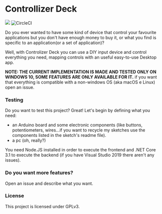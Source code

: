 # Controllizer Deck

<p>
<a href="README.it.md">
<img src="https://img.shields.io/badge/Read%20in-Italian-%23a800ff"></a>
<img alt="CircleCI" src="https://img.shields.io/circleci/build/github/GhostyJade/ControllizerDeck/test?label=CircleCI%20Build">  
</p>


Do you ever wanted to have some kind of device that control your favourite applications but you don't have enough money to buy it, or what you find is specific to an application(or a set of application)?

Well, with Controlizer Deck you can use a DIY input device and control everything you need, mapping controls with an useful easy-to-use Desktop app.

**NOTE: THE CURRENT IMPLEMENTATION IS MADE AND TESTED ONLY ON WINDOWS 10, SOME FEATURES ARE ONLY AVAILABLE FOR IT.** if you want that everything is compatible with a non-windows OS (aka macOS e Linux) open an issue.

### Testing
Do you want to test this project? Great!
Let's begin by defining what you need:
- an Arduino board and some electronic components (like buttons, potentiometers, wires...if you want to recycle my sketches use the components listed in the sketch's readme file).
- a pc (oh, really?)

You need Node.JS installed in order to execute the frontend and .NET Core 3.1 to execute the backend (if you have Visual Studio 2019 there aren't any issues).

### Do you want more features?
Open an issue and describe what you want.

### License
This project is licensed under GPLv3.
